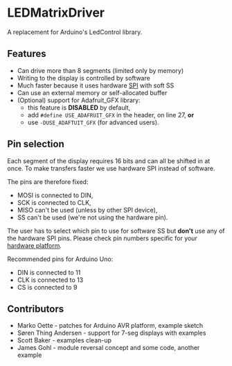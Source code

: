 # LEDMatrixDriver

A replacement for Arduino's LedControl library.

## Features
- Can drive more than 8 segments (limited only by memory)
- Writing to the display is controlled by software
- Much faster because it uses hardware [SPI](https://en.wikipedia.org/wiki/Serial_Peripheral_Interface) with soft SS
- Can use an external memory or self-allocated buffer
- (Optional) support for Adafruit_GFX library:
  - this feature is **DISABLED** by default,
  - add `#define USE_ADAFRUIT_GFX` in the header, on line 27, **or**
  - use `-DUSE_ADAFTUIT_GFX` (for advanced users).

## Pin selection
Each segment of the display requires 16 bits and can all be shifted in at once.  To make transfers faster we use hardware SPI instead of software.

The pins are therefore fixed:
- MOSI is connected to DIN,
- SCK is connected to CLK,
- MISO can't be used (unless by other SPI device),
- SS can't be used (we're not using the hardware pin).

The user has to select which pin to use for software SS but **don't** use any of the hardware SPI pins. Please check pin numbers specific for your [hardware platform](https://www.arduino.cc/en/Reference/SPI).

Recommended pins for Arduino Uno:
- DIN is connected to 11
- CLK is connected to 13
- CS is connected to 9

## Contributors
- Marko Oette - patches for Arduino AVR platform, example sketch
- Søren Thing Andersen - support for 7-seg displays with examples
- Scott Baker - examples clean-up
- James Gohl - module reversal concept and some code, another example
